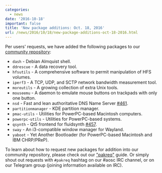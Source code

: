 ```yaml
---
categories:
  - news
date: '2016-10-18'
important: false
title: 'New package additions: Oct. 18, 2016'
url: /news/2016/10/18/new-package-additions-oct-18-2016.html
---
```



Per users' requests, we have added the following packages to our [community repository](https://repo.aosc.io/):

- `dash` - Debian Almquist shell.
- `ddrescue` - A data recovery tool.
- `hfsutils` - A comprehensive software to permit manipulation of HFS volumes.
- `iperf3` - A TCP, UDP, and SCTP network bandwidth measurement tool.
- `moreutils` - A growing collection of extra Unix tools.
- `mouseemu` - A daemon to emulate mouse buttons on trackpads with only one button.
- `nsd` - Fast and lean authoritative DNS Name Server [#461](https://github.com/AOSC-Dev/aosc-os-abbs/issues/461).
- `partitionmanager` - KDE partition manager.
- `pmac-utils` - Utilities for PowerPC-based Macintosh computers.
- `powerpc-utils` - Utilities for PowerPC-based systems.
- `qsynth` - Qt5 frontend for fluidsynth [#457](https://github.com/AOSC-Dev/aosc-os-abbs/issues/457).
- `sway` - An i3-compatible window manager for Wayland.
- `yaboot` - Yet Another Bootloader (for PowerPC-based Macintosh and IBM CHRP/PReP).

To learn about how to request new packages for addition into our community repository, please check out our ["pakreq"](https://github.com/AOSC-Dev/aosc-os-abbs/blob/staging/CONTRIBUTING.md#hey-i-need-a-new-package) guide. Or simply shout out requests with `#pakreq` hashtag on our #aosc IRC channel, or on our Telegram group (joining information available on IRC).